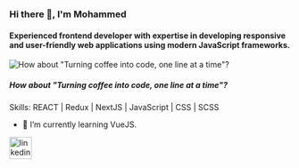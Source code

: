 ### Hi there 👋, I'm Mohammed


#### Experienced frontend developer with expertise in developing responsive and user-friendly web applications using modern JavaScript frameworks.

![How about "Turning coffee into code, one line at a time"?](https://media.licdn.com/dms/image/D5616AQHXRHAxtpAAjw/profile-displaybackgroundimage-shrink_350_1400/0/1667441141691?e=1683763200&v=beta&t=cfUm3TCPnxuhrOQPny-gSh9u0PYojXeXgqmY5bV6ucY)
##### How about "Turning coffee into code, one line at a time"?

Skills: REACT | Redux | NextJS | JavaScript | CSS | SCSS

- 🔭 I’m currently learning VueJS.

[<img src='https://cdn.jsdelivr.net/npm/simple-icons@3.0.1/icons/linkedin.svg' alt='linkedin' height='40'>](https://www.linkedin.com/in/https://www.linkedin.com/in/mohammed-segval-466069162//)  



